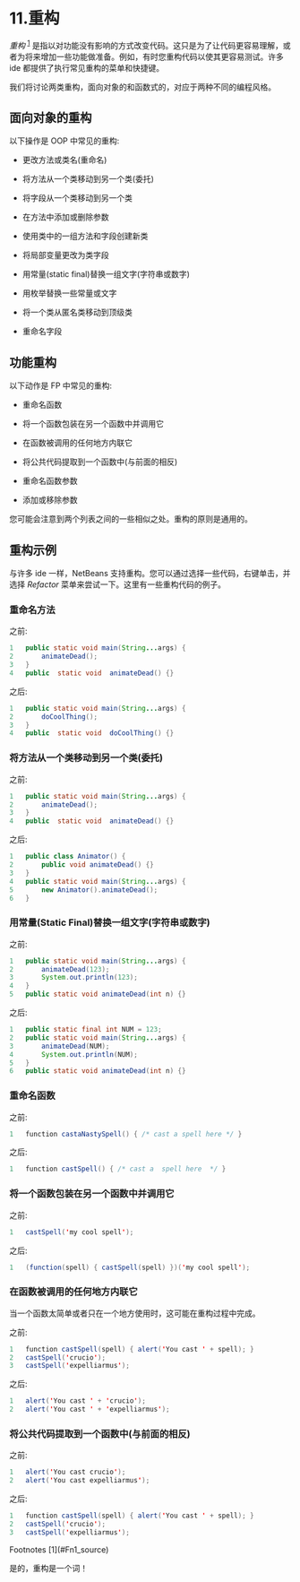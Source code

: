 # 11.重构

*重构* <sup>[1](#Fn1)</sup> 是指以对功能没有影响的方式改变代码。这只是为了让代码更容易理解，或者为将来增加一些功能做准备。例如，有时您重构代码以使其更容易测试。许多 ide 都提供了执行常见重构的菜单和快捷键。

我们将讨论两类重构，面向对象的和函数式的，对应于两种不同的编程风格。

## 面向对象的重构

以下操作是 OOP 中常见的重构:

*   更改方法或类名(重命名)

*   将方法从一个类移动到另一个类(委托)

*   将字段从一个类移动到另一个类

*   在方法中添加或删除参数

*   使用类中的一组方法和字段创建新类

*   将局部变量更改为类字段

*   用常量(static final)替换一组文字(字符串或数字)

*   用枚举替换一些常量或文字

*   将一个类从匿名类移动到顶级类

*   重命名字段

## 功能重构

以下动作是 FP 中常见的重构:

*   重命名函数

*   将一个函数包装在另一个函数中并调用它

*   在函数被调用的任何地方内联它

*   将公共代码提取到一个函数中(与前面的相反)

*   重命名函数参数

*   添加或移除参数

您可能会注意到两个列表之间的一些相似之处。重构的原则是通用的。

## 重构示例

与许多 ide 一样，NetBeans 支持重构。您可以通过选择一些代码，右键单击，并选择 *Refactor* 菜单来尝试一下。这里有一些重构代码的例子。

### 重命名方法

之前:

```java
1   public static void main(String...args) {
2       animateDead();
3   }
4   public  static void  animateDead() {}

```

之后:

```java
1   public static void main(String...args) {
2       doCoolThing();
3   }
4   public  static void  doCoolThing() {}

```

### 将方法从一个类移动到另一个类(委托)

之前:

```java
1   public static void main(String...args) {
2       animateDead();
3   }
4   public  static void  animateDead() {}

```

之后:

```java
1   public class Animator() {
2       public void animateDead() {}
3   }
4   public static void main(String...args) {
5       new Animator().animateDead();
6   }

```

### 用常量(Static Final)替换一组文字(字符串或数字)

之前:

```java
1   public static void main(String...args) {
2       animateDead(123);
3       System.out.println(123);
4   }
5   public static void animateDead(int n) {}

```

之后:

```java
1   public static final int NUM = 123;
2   public static void main(String...args) {
3       animateDead(NUM);
4       System.out.println(NUM);
5   }
6   public static void animateDead(int n) {}

```

### 重命名函数

之前:

```java
1   function castaNastySpell() { /* cast a spell here */ }

```

之后:

```java
1   function castSpell() { /* cast a  spell here  */ }

```

### 将一个函数包装在另一个函数中并调用它

之前:

```java
1   castSpell('my cool spell');

```

之后:

```java
1   (function(spell) { castSpell(spell) })('my cool spell');

```

### 在函数被调用的任何地方内联它

当一个函数太简单或者只在一个地方使用时，这可能在重构过程中完成。

之前:

```java
1   function castSpell(spell) { alert('You cast ' + spell); }
2   castSpell('crucio');
3   castSpell('expelliarmus');

```

之后:

```java
1   alert('You cast ' + 'crucio');
2   alert('You cast ' + 'expelliarmus');

```

### 将公共代码提取到一个函数中(与前面的相反)

之前:

```java
1   alert('You cast crucio');
2   alert('You cast expelliarmus');

```

之后:

```java
1   function castSpell(spell) { alert('You cast ' + spell); }
2   castSpell('crucio');
3   castSpell('expelliarmus');

```

<aside aria-label="Footnotes" class="FootnoteSection" epub:type="footnotes">Footnotes [1](#Fn1_source)

是的，重构是一个词！

 </aside>